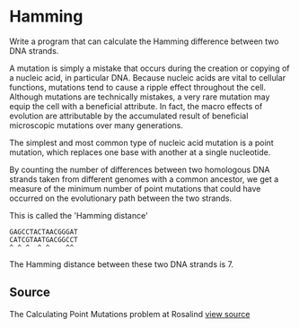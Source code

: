 # Hamming

Write a program that can calculate the Hamming difference between two DNA
strands.

A mutation is simply a mistake that occurs during the creation or copying of a
nucleic acid, in particular DNA. Because nucleic acids are vital to cellular
functions, mutations tend to cause a ripple effect throughout the cell. Although
mutations are technically mistakes, a very rare mutation may equip the cell with
a beneficial attribute. In fact, the macro effects of evolution are attributable
by the accumulated result of beneficial microscopic mutations over many
generations.

The simplest and most common type of nucleic acid mutation is a point mutation,
which replaces one base with another at a single nucleotide.

By counting the number of differences between two homologous DNA strands taken
from different genomes with a common ancestor, we get a measure of the minimum
number of point mutations that could have occurred on the evolutionary path
between the two strands.

This is called the 'Hamming distance'

    GAGCCTACTAACGGGAT
    CATCGTAATGACGGCCT
    ^ ^ ^  ^ ^    ^^

The Hamming distance between these two DNA strands is 7.



## Source

The Calculating Point Mutations problem at Rosalind [view
source](http://rosalind.info/problems/hamm/)
